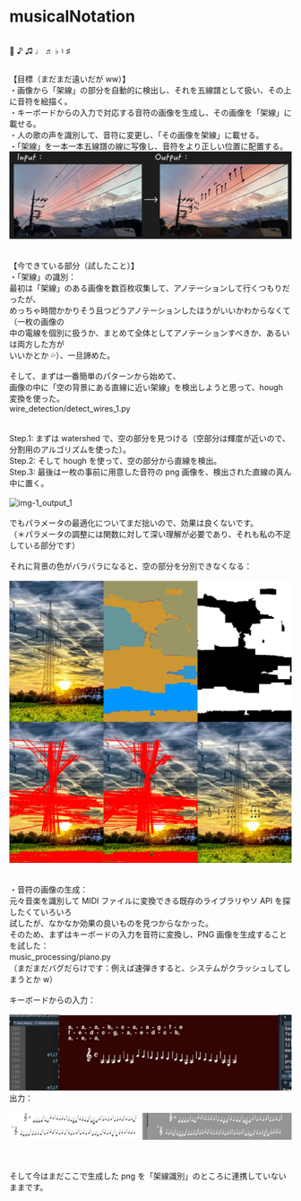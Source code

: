 # musicalNotation

<br> 🎼 ♪ ♫ ♩ ♬ ♭ ♮ ♯

<br>【目標（まだまだ遠いだが ww）】  
・画像から「架線」の部分を自動的に検出し、それを五線譜として扱い、その上に音符を絵描く。  
・キーボードからの入力で対応する音符の画像を生成し、その画像を「架線」に載せる。  
・人の歌の声を識別して、音符に変更し、「その画像を架線」に載せる。  
・「架線」を一本一本五線譜の線に写像し、音符をより正しい位置に配置する。  
![screenshot-2](./素材/readme-imgs/screenshot-3.png)
<br>
<br>  
【今できている部分（試したこと）】  
・「架線」の識別：  
最初は「架線」のある画像を数百枚収集して、アノテーションして行くつもりだったが、  
めっちゃ時間かかりそう且つどうアノテーションしたほうがいいかわからなくて（一枚の画像の  
中の電線を個別に扱うか、まとめて全体としてアノテーションすべきか、あるいは両方した方が  
いいかとか 💦）、一旦諦めた。
<br>
<br>
そして、まずは一番簡単のパターンから始めて、  
画像の中に「空の背景にある直線に近い架線」を検出しようと思って、hough 変換を使った。  
wire_detection/detect_wires_1.py  
<br>  
Step.1: まずは watershed で、空の部分を見つける（空部分は輝度が近いので、分割用のアルゴリズムを使った）。  
Step.2: そして hough を使って、空の部分から直線を検出。  
Step.3: 最後は一枚の事前に用意した音符の png 画像を、検出された直線の真ん中に置く。　  
<br>
![img-1_output_1](./素材/readme-imgs/img-1_output_1.png)  
<br>
でもパラメータの最適化についてまだ拙いので、効果は良くないです。  
（＊パラメータの調整には関数に対して深い理解が必要であり、それも私の不足している部分です）  
<br>
それに背景の色がバラバラになると、空の部分を分別できなくなる：  
<br>
![img-13_output_1](./素材/readme-imgs/img-13_output_1.png)  
<br>
<br>
・音符の画像の生成：  
元々音楽を識別して MIDI ファイルに変換できる既存のライブラリやソ API を探したくていろいろ  
試したが、なかなか効果の良いものを見つからなかった。  
そのため、まずはキーボードの入力を音符に変換し、PNG 画像を生成することを試した：  
music_processing/piano.py 　  
（まだまだバグだらけです：例えば速弾きすると、システムがクラッシュしてしまうとか w）
<br>
<br>
キーボードからの入力：  
<br>
![screenshot-1](./素材/readme-imgs/screenshot-1.png)
<br>
出力：  
<br>
![screenshot-2](./素材/readme-imgs/screenshot-2.png)
<br>  
<br>
<br>
そして今はまだここで生成した png を「架線識別」のところに連携していないままです。
